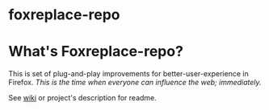 foxreplace-repo
===============

What's Foxreplace-repo? 
===

This is set of plug-and-play improvements for better-user-experience in Firefox. 
_This is the time when everyone can influence the web; immediately._

See [wiki](wiki) or project's description for readme.
